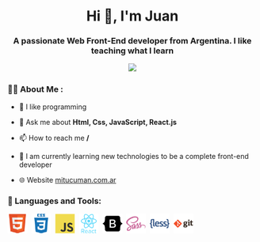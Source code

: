 <div id="header" align="center">
    <h1 align="center">Hi 👋, I'm Juan</h1>
    <h3 align="center">A passionate Web Front-End developer from Argentina. I like teaching what I learn</h3>
    <img src="https://media.giphy.com/media/ES9cAJlcxblRESzOH1/giphy.gif" width="200" />
</div>

### 👨‍💻 About Me :

- 📝 I like programming

- 💬 Ask me about **Html, Css, JavaScript, React.js**

- 📫 How to reach me **/**

- 🌱 I am currently learning new technologies to be a complete front-end developer

- 🌐 Website [mitucuman.com.ar](https://mitucuman.com.ar/)


<div align="left">
    <h3>🔨 Languages and Tools:</h3>
    <div>
        <img src="https://github.com/devicons/devicon/blob/master/icons/html5/html5-original.svg" title="HTML5" alt="HTML" width="40" height="40"/>&nbsp;
        <img src="https://github.com/devicons/devicon/blob/master/icons/css3/css3-plain-wordmark.svg"  title="CSS3" alt="CSS" width="40" height="40"/>&nbsp;
        <img src="https://github.com/devicons/devicon/blob/master/icons/javascript/javascript-original.svg" title="JavaScript" alt="JavaScript" width="40" height="40"/>&nbsp;
        <img src="https://github.com/devicons/devicon/blob/master/icons/react/react-original-wordmark.svg" title="React" alt="React" width="40" height="40"/>&nbsp;
        <img src="https://github.com/devicons/devicon/blob/master/icons/bootstrap/bootstrap-plain.svg" title="Bootstrap" alt="Bootstrap" width="40" height="40"/>&nbsp;
        <img src="https://github.com/devicons/devicon/blob/master/icons/sass/sass-original.svg" title="Sass" alt="Sass" width="40" height="40"/>&nbsp;
        <img src="https://github.com/devicons/devicon/blob/master/icons/less/less-plain-wordmark.svg" title="Less" alt="Less" width="40" height="40"/>&nbsp;
        <img src="https://github.com/devicons/devicon/blob/master/icons/git/git-original-wordmark.svg" title="Git" **alt="Git" width="40" height="40"/>
      </div>
</div>
